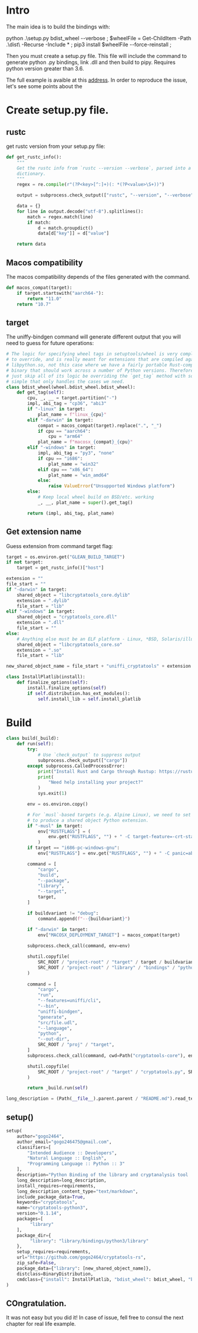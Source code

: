# Intro

The main idea is to build the bindings with:

python .\setup.py bdist_wheel --verbose ;
$wheelFile = Get-ChildItem -Path .\dist\ -Recurse -Include * ;
pip3 install $wheelFile --force-reinstall ;

Then you must create a setup.py file. This file will include the command to generate python .py bindings, link .dll and then build to pipy. Requires python version greater than 3.6.


The full example is avaible at this [address](https://github.com/gogo2464/minimal-uniffi-rs-setuptools-python-example/tree/master). In order to reproduce the issue, let's see some points about the 



# Create setup.py file.
## rustc

get rustc version from your setup.py file:

```python
def get_rustc_info():
    """
    Get the rustc info from `rustc --version --verbose`, parsed into a
    dictionary.
    """
    regex = re.compile(r"(?P<key>[^:]+)(: *(?P<value>\S+))")

    output = subprocess.check_output(["rustc", "--version", "--verbose"])

    data = {}
    for line in output.decode("utf-8").splitlines():
        match = regex.match(line)
        if match:
            d = match.groupdict()
            data[d["key"]] = d["value"]

    return data
```

## Macos compatibility

The macos compatibility depends of the files generated with the command. 

```python
def macos_compat(target):
    if target.startswith("aarch64-"):
        return "11.0"
    return "10.7"
```
	
	

## target

The uniffy-bindgen command will generate different output that you will need to guess for future operations:

```python
# The logic for specifying wheel tags in setuptools/wheel is very complex, hard
# to override, and is really meant for extensions that are compiled against
# libpython.so, not this case where we have a fairly portable Rust-compiled
# binary that should work across a number of Python versions. Therefore, we
# just skip all of its logic be overriding the `get_tag` method with something
# simple that only handles the cases we need.
class bdist_wheel(wheel.bdist_wheel.bdist_wheel):
    def get_tag(self):
        cpu, _, __ = target.partition("-")
        impl, abi_tag = "cp36", "abi3"
        if "-linux" in target:
            plat_name = f"linux_{cpu}"
        elif "-darwin" in target:
            compat = macos_compat(target).replace(".", "_")
            if cpu == "aarch64":
                cpu = "arm64"
            plat_name = f"macosx_{compat}_{cpu}"
        elif "-windows" in target:
            impl, abi_tag = "py3", "none"
            if cpu == "i686":
                plat_name = "win32"
            elif cpu == "x86_64":
                plat_name = "win_amd64"
            else:
                raise ValueError("Unsupported Windows platform")
        else:
            # Keep local wheel build on BSD/etc. working
            _, __, plat_name = super().get_tag()

        return (impl, abi_tag, plat_name)
```



## Get extension name

Guess extension from command target flag:

```python
target = os.environ.get("GLEAN_BUILD_TARGET")
if not target:
    target = get_rustc_info()["host"]

extension = "" 
file_start = ""
if "-darwin" in target:
    shared_object = "libcryptatools_core.dylib"
    extension = ".dylib"
    file_start = "lib"
elif "-windows" in target:
    shared_object = "cryptatools_core.dll"
    extension = ".dll"
    file_start = ""
else:
    # Anything else must be an ELF platform - Linux, *BSD, Solaris/illumos
    shared_object = "libcryptatools_core.so"
    extension = ".so"
    file_start = "lib"

new_shared_object_name = file_start + "uniffi_cryptatools" + extension
```



```python
class InstallPlatlib(install):
    def finalize_options(self):
        install.finalize_options(self)
        if self.distribution.has_ext_modules():
            self.install_lib = self.install_platlib
```

# Build

```python
class build(_build):
    def run(self):
        try:
            # Use `check_output` to suppress output
            subprocess.check_output(["cargo"])
        except subprocess.CalledProcessError:
            print("Install Rust and Cargo through Rustup: https://rustup.rs/.")
            print(
                "Need help installing your project?"
            )
            sys.exit(1)

        env = os.environ.copy()

        # For `musl`-based targets (e.g. Alpine Linux), we need to set a flag
        # to produce a shared object Python extension.
        if "-musl" in target:
            env["RUSTFLAGS"] = (
                env.get("RUSTFLAGS", "") + " -C target-feature=-crt-static"
            )
        if target == "i686-pc-windows-gnu":
            env["RUSTFLAGS"] = env.get("RUSTFLAGS", "") + " -C panic=abort"

        command = [
            "cargo",
            "build",
            "--package",
            "library",
            "--target",
            target,
        ]

        if buildvariant != "debug":
            command.append(f"--{buildvariant}")

        if "-darwin" in target:
            env["MACOSX_DEPLOYMENT_TARGET"] = macos_compat(target)
        
        subprocess.check_call(command, env=env)

        shutil.copyfile(
            SRC_ROOT / "project-root" / "target" / target / buildvariant / "deps" / shared_object,
            SRC_ROOT / "project-root" / "library" / "bindings" / "python3" / "loibrary" / new_shared_object_name,
        )
        
        command = [
            "cargo",
            "run",
            "--features=uniffi/cli",
            "--bin",
            "uniffi-bindgen",
            "generate",
            "src/file.udl",
            "--language",
            "python",
            "--out-dir",
            SRC_ROOT / "proj" / "target",
        ]
        subprocess.check_call(command, cwd=Path("cryptatools-core"), env=env)

        shutil.copyfile(
            SRC_ROOT / "project-root" / "target" / "cryptatools.py", SRC_ROOT / "project-root" / "library" / "bindings" / "python3" / "library" / "python3_bindings.py"
        )

        return _build.run(self)

long_description = (Path(__file__).parent.parent / "README.md").read_text()
```


## setup()

```python
setup(
    author="gogo2464",
    author_email="gogo246475@gmail.com",
    classifiers=[
        "Intended Audience :: Developers",
        "Natural Language :: English",
        "Programming Language :: Python :: 3"
    ],
    description="Python Binding of the library and cryptanalysis tool 'cryptatools'.",
    long_description=long_description,
    install_requires=requirements,
    long_description_content_type="text/markdown",
    include_package_data=True,
    keywords="cryptatools",
    name="cryptatools-python3",
    version="0.1.14",
    packages=[
         "library"
    ],
    package_dir={
         "library": "library/bindings/python3/library"
    },
    setup_requires=requirements,
    url="https://github.com/gogo2464/cryptatools-rs",
    zip_safe=False,
    package_data={"library": [new_shared_object_name]},
    distclass=BinaryDistribution,
    cmdclass={"install": InstallPlatlib, "bdist_wheel": bdist_wheel, "build": build},
)
```



## COngratulation.

It was not easy but you did it! In case of issue, fell free to consul the next chapter for real life example.